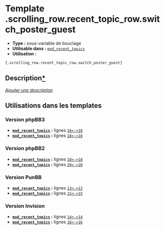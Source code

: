 # Template .scrolling_row.recent_topic_row.switch_poster_guest
* __Type :__ sous-variable de bouclage
* __Utilisable dans :__ [`mod_recent_topics`](../tpl/mod_recent_topics.md#readme)
* __Utilisation :__

```html
{.scrolling_row.recent_topic_row.switch_poster_guest}
```

## Description[*](https://fa-tvars.appspot.com/var/.scrolling_row.recent_topic_row.switch_poster_guest)
[*Ajouter une description*](https://fa-tvars.appspot.com/var/.scrolling_row.recent_topic_row.switch_poster_guest)

## Utilisations dans les templates

### Version phpBB3
* __[`mod_recent_topics`](../tpl/mod_recent_topics.md#readme) :__ lignes [`16`](../src/prosilver/mod_recent_topics.tpl#L16)[`<->`](../src/prosilver/mod_recent_topics.tpl#L16-L16)[`16`](../src/prosilver/mod_recent_topics.tpl#L16)
* __[`mod_recent_topics`](../tpl/mod_recent_topics.md#readme) :__ lignes [`18`](../src/prosilver/mod_recent_topics.tpl#L18)[`<->`](../src/prosilver/mod_recent_topics.tpl#L18-L18)[`18`](../src/prosilver/mod_recent_topics.tpl#L18)

### Version phpBB2
* __[`mod_recent_topics`](../tpl/mod_recent_topics.md#readme) :__ lignes [`18`](../src/subsilver/mod_recent_topics.tpl#L18)[`<->`](../src/subsilver/mod_recent_topics.tpl#L18-L18)[`18`](../src/subsilver/mod_recent_topics.tpl#L18)
* __[`mod_recent_topics`](../tpl/mod_recent_topics.md#readme) :__ lignes [`20`](../src/subsilver/mod_recent_topics.tpl#L20)[`<->`](../src/subsilver/mod_recent_topics.tpl#L20-L20)[`20`](../src/subsilver/mod_recent_topics.tpl#L20)

### Version PunBB
* __[`mod_recent_topics`](../tpl/mod_recent_topics.md#readme) :__ lignes [`13`](../src/punbb/mod_recent_topics.tpl#L13)[`<->`](../src/punbb/mod_recent_topics.tpl#L13-L13)[`13`](../src/punbb/mod_recent_topics.tpl#L13)
* __[`mod_recent_topics`](../tpl/mod_recent_topics.md#readme) :__ lignes [`15`](../src/punbb/mod_recent_topics.tpl#L15)[`<->`](../src/punbb/mod_recent_topics.tpl#L15-L15)[`15`](../src/punbb/mod_recent_topics.tpl#L15)

### Version Invision
* __[`mod_recent_topics`](../tpl/mod_recent_topics.md#readme) :__ lignes [`14`](../src/invision/mod_recent_topics.tpl#L14)[`<->`](../src/invision/mod_recent_topics.tpl#L14-L14)[`14`](../src/invision/mod_recent_topics.tpl#L14)
* __[`mod_recent_topics`](../tpl/mod_recent_topics.md#readme) :__ lignes [`16`](../src/invision/mod_recent_topics.tpl#L16)[`<->`](../src/invision/mod_recent_topics.tpl#L16-L16)[`16`](../src/invision/mod_recent_topics.tpl#L16)


